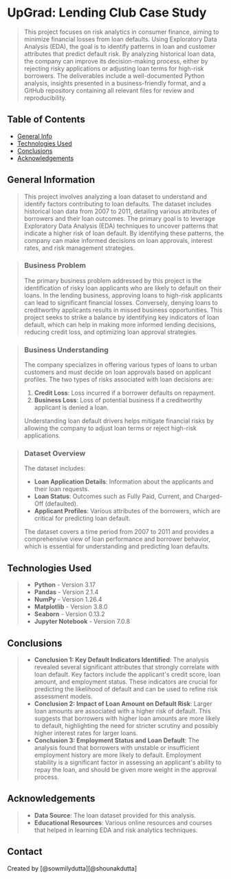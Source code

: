 # UpGrad: Lending Club Case Study
> This project focuses on risk analytics in consumer finance, aiming to minimize financial losses from loan defaults. Using Exploratory Data Analysis (EDA), the goal is to identify patterns in loan and customer attributes that predict default risk. By analyzing historical loan data, the company can improve its decision-making process, either by rejecting risky applications or adjusting loan terms for high-risk borrowers. The deliverables include a well-documented Python analysis, insights presented in a business-friendly format, and a GitHub repository containing all relevant files for review and reproducibility.

## Table of Contents
* [General Info](#general-information)
* [Technologies Used](#technologies-used)
* [Conclusions](#conclusions)
* [Acknowledgements](#acknowledgements)


## General Information
> This project involves analyzing a loan dataset to understand and identify factors contributing to loan defaults. The dataset includes historical loan data from 2007 to 2011, detailing various attributes of borrowers and their loan outcomes. The primary goal is to leverage Exploratory Data Analysis (EDA) techniques to uncover patterns that indicate a higher risk of loan default. By identifying these patterns, the company can make informed decisions on loan approvals, interest rates, and risk management strategies.

> ### Business Problem
> The primary business problem addressed by this project is the identification of risky loan applicants who are likely to default on their loans. In the lending business, approving loans to high-risk applicants can lead to significant financial losses. Conversely, denying loans to creditworthy applicants results in missed business opportunities. This project seeks to strike a balance by identifying key indicators of loan default, which can help in making more informed lending decisions, reducing credit loss, and optimizing loan approval strategies.

> ### Business Understanding
> The company specializes in offering various types of loans to urban customers and must decide on loan approvals based on applicant profiles. The two types of risks associated with loan decisions are:
> 1. **Credit Loss**: Loss incurred if a borrower defaults on repayment.
> 2. **Business Loss**: Loss of potential business if a creditworthy applicant is denied a loan.
>
> Understanding loan default drivers helps mitigate financial risks by allowing the company to adjust loan terms or reject high-risk applications.

> ### Dataset Overview
> The dataset includes:
> - **Loan Application Details**: Information about the applicants and their loan requests.
> - **Loan Status**: Outcomes such as Fully Paid, Current, and Charged-Off (defaulted).
> - **Applicant Profiles**: Various attributes of the borrowers, which are critical for predicting loan default.
> 
> The dataset covers a time period from 2007 to 2011 and provides a comprehensive view of loan performance and borrower behavior, which is essential for understanding and predicting loan defaults.


## Technologies Used
> - **Python** - Version 3.17
> - **Pandas** - Version 2.1.4
> - **NumPy** - Version 1.26.4
> - **Matplotlib** - Version 3.8.0
> - **Seaborn** - Version 0.13.2
> - **Jupyter Notebook** - Version 7.0.8


## Conclusions
> - **Conclusion 1: Key Default Indicators Identified**: The analysis revealed several significant attributes that strongly correlate with loan default. Key factors include the applicant's credit score, loan amount, and employment status. These indicators are crucial for predicting the likelihood of default and can be used to refine risk assessment models.
> - **Conclusion 2: Impact of Loan Amount on Default Risk**: Larger loan amounts are associated with a higher risk of default. This suggests that borrowers with higher loan amounts are more likely to default, highlighting the need for stricter scrutiny and possibly higher interest rates for larger loans.
> - **Conclusion 3: Employment Status and Loan Default**: The analysis found that borrowers with unstable or insufficient employment history are more likely to default. Employment stability is a significant factor in assessing an applicant's ability to repay the loan, and should be given more weight in the approval process.


## Acknowledgements
> - **Data Source**: The loan dataset provided for this analysis.
> - **Educational Resources**: Various online resources and courses that helped in learning EDA and risk analytics techniques.



## Contact
Created by [@sowmilydutta][@shounakdutta]
